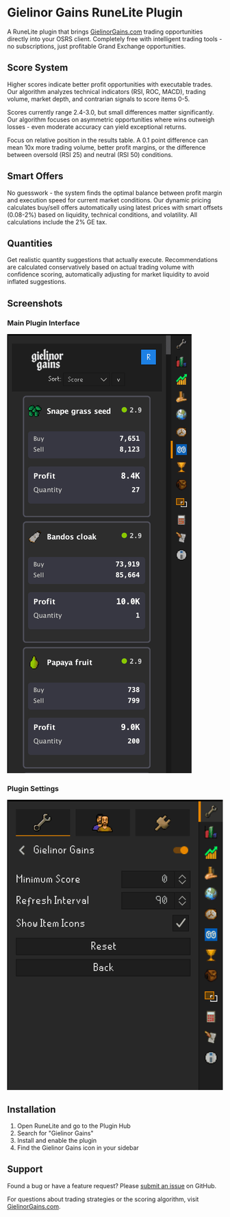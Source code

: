 # Gielinor Gains RuneLite Plugin

A RuneLite plugin that brings [GielinorGains.com](https://gielinorgains.com) trading opportunities directly into your OSRS client. Completely free with intelligent trading tools - no subscriptions, just profitable Grand Exchange opportunities.

## Score System

Higher scores indicate better profit opportunities with executable trades. Our algorithm analyzes technical indicators (RSI, ROC, MACD), trading volume, market depth, and contrarian signals to score items 0-5.

Scores currently range 2.4-3.0, but small differences matter significantly. Our algorithm focuses on asymmetric opportunities where wins outweigh losses - even moderate accuracy can yield exceptional returns.

Focus on relative position in the results table. A 0.1 point difference can mean 10x more trading volume, better profit margins, or the difference between oversold (RSI 25) and neutral (RSI 50) conditions.

## Smart Offers

No guesswork - the system finds the optimal balance between profit margin and execution speed for current market conditions. Our dynamic pricing calculates buy/sell offers automatically using latest prices with smart offsets (0.08-2%) based on liquidity, technical conditions, and volatility. All calculations include the 2% GE tax.

## Quantities

Get realistic quantity suggestions that actually execute. Recommendations are calculated conservatively based on actual trading volume with confidence scoring, automatically adjusting for market liquidity to avoid inflated suggestions.

## Screenshots

### Main Plugin Interface
![Main Interface](screenshot-main.png)

### Plugin Settings
![Plugin Settings](screenshot-settings.png)

## Installation

1. Open RuneLite and go to the Plugin Hub
2. Search for "Gielinor Gains"
3. Install and enable the plugin
4. Find the Gielinor Gains icon in your sidebar


## Support

Found a bug or have a feature request? Please [submit an issue](https://github.com/cameronspears/gielinor-gains-runelite/issues) on GitHub.

For questions about trading strategies or the scoring algorithm, visit [GielinorGains.com](https://gielinorgains.com).